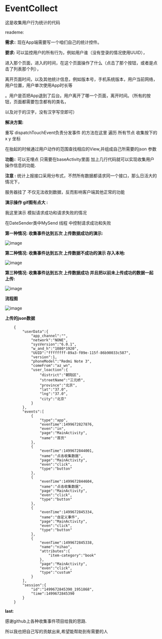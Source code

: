 # EventCollect
这是收集用户行为统计的代码

reademe:

**需求:**:
现在App端需要写一个咱们自己的统计控件。

**要求:** 可以监控用户的所有行为，例如用户谁（没有登录的情况使用UUID），

进入那个页面，进入的时间，在这个页面操作了什么（点击了那个按钮，或者是点击了列表那个列），

离开页面时间，以及其他统计信息，例如版本号，手机系统版本，用户当前网络，用户位置，用户单次使用App时长等

。用户是否把App退到了后台。用户离开了哪一个页面，离开时间。（所有的按钮，页面都需要包含都有的类名，

以及对于的汉字，没有汉字写空即可）

**解决方案:**

重写 dispatchTouchEvent负责分发事件 的方法在这里 遍历 所有节点 收集按下的x y 坐标

在抬起的时候通过用户动作的范围查找相应的View,并组成自己所需要的json 参数

**功能:**: 可以无埋点 只需要在baseActivity里面 加上几行代码就可以实现收集用户
操作信息的功能.


**注意 :**
统计上报接口采用分布式，不然所有数据都请求同一个接口，那么日活大的情况下，

服务器挂了 不仅无法收到数据，反而影响客户端其他正常的功能

**演示操作 gif图有点大 :**

我这里演示  模拟请求成功和请求失败的情况

在DateSender类中MySend 线程 中控制请求成功和失败



**第一种情况: 收集事件达到五次 上传数据成功的演示:**

 ![image](https://raw.githubusercontent.com/liudao01/EventCollect/master/%E4%BA%8B%E4%BB%B6%E6%94%B6%E9%9B%86.gif)
 
 
 
 
**第二种情况: 收集事件达到五次 上传数据不成功的演示 存入本地:**

 ![image](https://github.com/liudao01/EventCollect/blob/master/%E4%BA%8B%E4%BB%B6%E6%94%B6%E9%9B%86%E4%B8%8A%E4%BC%A0%E4%B8%8D%E6%88%90%E5%8A%9F.gif?raw=true)
 
 
 
 
**第三种情况: 收集事件达到五次 上传数据成功 并且把以前未上传成功的数据一起上传:**

 ![image](https://github.com/liudao01/EventCollect/blob/master/%E4%BA%8B%E4%BB%B6%E6%94%B6%E9%9B%86%E4%B8%8A%E4%BC%A0%E6%88%90%E5%8A%9F%E5%92%8C%E6%9C%AC%E5%9C%B0%E7%9A%84%E4%B8%80%E8%B5%B7%E4%B8%8A%E4%BC%A0.gif?raw=true)








**流程图**

 ![image](https://raw.githubusercontent.com/liudao01/EventCollect/master/%E7%BB%9F%E8%AE%A1%E6%B5%81%E7%A8%8B%E5%9B%BE%20(1).png)


**上传的json数据**

        {
            "userData":{
                "app_channel":"",
                "network":"NONE",
                "sysVersion":"6.0.1",
                "w_and_h":"1080*1920",
                "UUID":"ffffffff-89a3-f09e-115f-86b90033c587",
                "version":1,
                "phoneModel":"Redmi Note 3",
                "comeFrom":"az_wn",
                "user_loaction":{
                    "district":"朝阳区",
                    "streetName":"三元桥",
                    "province":"北京",
                    "lat":"37.0",
                    "lng":"37.0",
                    "city":"北京"
                }
            },
            "events":[
                {
                    "type":"app",
                    "evenTime":1499672827876,
                    "even":"in",
                    "page":"MainActivity",
                    "name":"首页"
                },
                {
                    "evenTime":1499672844001,
                    "name":"点击收集数据",
                    "page":"MainActivity",
                    "even":"click",
                    "type":"button"
                },
                {
                    "evenTime":1499672844604,
                    "name":"点击收集数据",
                    "page":"MainActivity",
                    "even":"click",
                    "type":"button"
                },
                {
                    "evenTime":1499672845334,
                    "name":"自定义事件",
                    "page":"MainActivity",
                    "even":"click",
                    "type":"button"
                },
                {
                    "evenTime":1499672845338,
                    "name":"nihao",
                    "attributes":{
                        "item-category":"book"
                    },
                    "page":"MainActivity",
                    "even":"click",
                    "type":"custum"
                }
            ],
            "session":{
                "id":"1499672845390_1951868",
                "time":1499672845390
            }
        }





**last**:

感谢github上各种收集事件项目给我的思路.
 
 所以我也把自己写的贡献出来,希望能帮助到有需要的人
